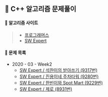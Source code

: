 😬 C++ 알고리즘 문제풀이
------------------------

#### 📎 알고리즘 사이트

> * [프로그래머스](https://programmers.co.kr/)
> * [SW Expert](https://swexpertacademy.com/main/main.do)


#### 📜 문제 목록

* 2020 - 03 - Week2
  * [SW Expert / 석찬이의 받아쓰기 (9317번)](https://swexpertacademy.com/main/code/problem/problemDetail.do)
  * [SW Expert / 진용이네 주차타워 (9280번)](https://swexpertacademy.com/main/code/problem/problemDetail.do)
  * [SW Expert / 한빈이와 Spot Mart (9229번)](https://swexpertacademy.com/main/code/problem/problemDetail.do)
  * [SW Expert / 제로 (8931번)](https://swexpertacademy.com/main/code/problem/problemDetail.do)
  
